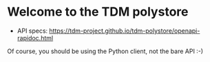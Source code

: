 # Welcome to the TDM polystore

* API specs: <https://tdm-project.github.io/tdm-polystore/openapi-rapidoc.html>

Of course, you should be using the Python client, not the bare API :-)

